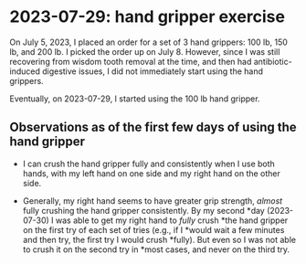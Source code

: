 # 2023-07-29: hand gripper exercise

On July 5, 2023, I placed an order for a set of 3 hand grippers: 100
lb, 150 lb, and 200 lb. I picked the order up on July 8. However,
since I was still recovering from wisdom tooth removal at the time,
and then had antibiotic-induced digestive issues, I did not
immediately start using the hand grippers.

Eventually, on 2023-07-29, I started using the 100 lb hand gripper.

## Observations as of the first few days of using the hand gripper

* I can crush the hand gripper fully and consistently when I use both
  hands, with my left hand on one side and my right hand on the other
  side.

* Generally, my right hand seems to have greater grip strength,
  *almost* fully crushing the hand gripper consistently. By my second
  *day (2023-07-30) I was able to get my right hand to *fully* crush
  *the hand gripper on the first try of each set of tries (e.g., if I
  *would wait a few minutes and then try, the first try I would crush
  *fully). But even so I was not able to crush it on the second try in
  *most cases, and never on the third try.

